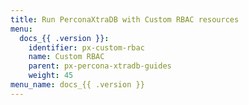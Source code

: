 ```yaml
---
title: Run PerconaXtraDB with Custom RBAC resources
menu:
  docs_{{ .version }}:
    identifier: px-custom-rbac
    name: Custom RBAC
    parent: px-percona-xtradb-guides
    weight: 45
menu_name: docs_{{ .version }}
---
```

